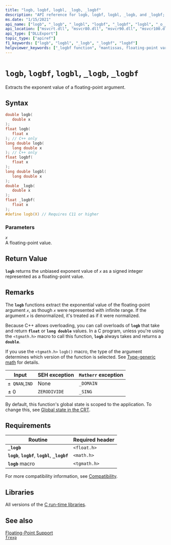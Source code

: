 ```yaml
---
title: "logb, logbf, logbl, _logb, _logbf"
description: "API reference for logb, logbf, logbl, _logb, and _logbf; which extract the exponent value of a floating-point argument."
ms.date: "1/15/2021"
api_name: ["logb", "_logb", "_logbl", "logbf", "_logbf", "logbl", "_o__logb", "_o_logb", "_o_logbf", "_o_logbl", "_o__logbf"]
api_location: ["msvcrt.dll", "msvcr80.dll", "msvcr90.dll", "msvcr100.dll", "msvcr100_clr0400.dll", "msvcr110.dll", "msvcr110_clr0400.dll", "msvcr120.dll", "msvcr120_clr0400.dll", "ucrtbase.dll", "api-ms-win-crt-math-l1-1-0.dll", "api-ms-win-crt-private-l1-1-0.dll"]
api_type: ["DLLExport"]
topic_type: ["apiref"]
f1_keywords: ["logb", "logbl", "_logb", "_logbf", "logbf"]
helpviewer_keywords: ["_logbf function", "mantissas, floating-point variables", "logbf function", "_logb function", "exponent, floating-point numbers", "logbl function", "logb function", "floating-point functions", "floating-point functions, mantissa and exponent", "exponents and mantissas"]
---
```

# `logb`, `logbf`, `logbl`, `_logb`, `_logbf`

Extracts the exponent value of a floating-point argument.

## Syntax

```C
double logb(
   double x
);
float logb(
   float x
); // C++ only
long double logb(
   long double x
); // C++ only
float logbf(
   float x
);
long double logbl(
   long double x
);
double _logb(
   double x
);
float _logbf(
   float x
);
#define logb(X) // Requires C11 or higher
```

### Parameters

*`x`*\
A floating-point value.

## Return Value

**`logb`** returns the unbiased exponent value of *`x`* as a signed integer represented as a floating-point value.

## Remarks

The **`logb`** functions extract the exponential value of the floating-point argument *`x`*, as though *`x`* were represented with infinite range. If the argument *`x`* is denormalized, it's treated as if it were normalized.

Because C++ allows overloading, you can call overloads of **`logb`** that take and return **`float`** or **`long double`** values. In a C program, unless you're using the `<tgmath.h>` macro to call this function, **`logb`** always takes and returns a **`double`**.

If you use the `<tgmath.h>` `logb()` macro, the type of the argument determines which version of the function is selected. See [Type-generic math](../../c-runtime-library/tgmath.md) for details.

|Input|SEH exception|`Matherr` exception|
|-----------|-------------------|-----------------------|
|`± QNAN`,`IND`|None|`_DOMAIN`|
|± 0|`ZERODIVIDE`|`_SING`|

By default, this function's global state is scoped to the application. To change this, see [Global state in the CRT](../global-state.md).

## Requirements

|Routine|Required header|
|-------------|---------------------|
|**`_logb`**|`<float.h>`|
|**`logb`**, **`logbf`**, **`logbl`**, **`_logbf`**|`<math.h>`|
|**`logb`** macro | `<tgmath.h>` |

For more compatibility information, see [Compatibility](../../c-runtime-library/compatibility.md).

## Libraries

All versions of the [C run-time libraries](../../c-runtime-library/crt-library-features.md).

## See also

[Floating-Point Support](../../c-runtime-library/floating-point-support.md)\
[`frexp`](frexp.md)